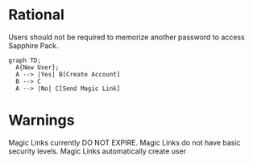 # Rational
Users should not be required to memorize another password to access Sapphire Pack.
```mermaid
graph TD;
  A{New User};
  A --> |Yes| B[Create Account]
  B --> C
  A --> |No| C[Send Magic Link]
```

# Warnings
Magic Links currently DO NOT EXPIRE.
Magic Links do not have basic security levels.
Magic Links automatically create user 